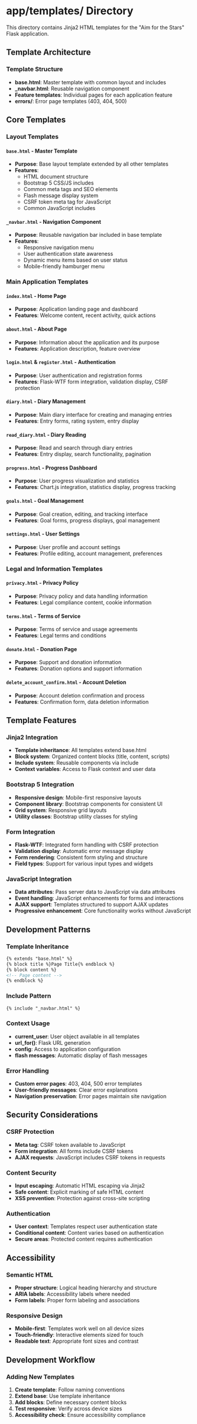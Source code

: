 # app/templates/ Directory

This directory contains Jinja2 HTML templates for the "Aim for the Stars" Flask application.

## Template Architecture

### Template Structure
- **base.html**: Master template with common layout and includes
- **_navbar.html**: Reusable navigation component
- **Feature templates**: Individual pages for each application feature
- **errors/**: Error page templates (403, 404, 500)

## Core Templates

### Layout Templates

#### `base.html` - Master Template
- **Purpose**: Base layout template extended by all other templates
- **Features**:
  - HTML document structure
  - Bootstrap 5 CSS/JS includes
  - Common meta tags and SEO elements
  - Flash message display system
  - CSRF token meta tag for JavaScript
  - Common JavaScript includes

#### `_navbar.html` - Navigation Component
- **Purpose**: Reusable navigation bar included in base template
- **Features**:
  - Responsive navigation menu
  - User authentication state awareness
  - Dynamic menu items based on user status
  - Mobile-friendly hamburger menu

### Main Application Templates

#### `index.html` - Home Page
- **Purpose**: Application landing page and dashboard
- **Features**: Welcome content, recent activity, quick actions

#### `about.html` - About Page
- **Purpose**: Information about the application and its purpose
- **Features**: Application description, feature overview

#### `login.html` & `register.html` - Authentication
- **Purpose**: User authentication and registration forms
- **Features**: Flask-WTF form integration, validation display, CSRF protection

#### `diary.html` - Diary Management
- **Purpose**: Main diary interface for creating and managing entries
- **Features**: Entry forms, rating system, entry display

#### `read_diary.html` - Diary Reading
- **Purpose**: Read and search through diary entries
- **Features**: Entry display, search functionality, pagination

#### `progress.html` - Progress Dashboard
- **Purpose**: User progress visualization and statistics
- **Features**: Chart.js integration, statistics display, progress tracking

#### `goals.html` - Goal Management
- **Purpose**: Goal creation, editing, and tracking interface
- **Features**: Goal forms, progress displays, goal management

#### `settings.html` - User Settings
- **Purpose**: User profile and account settings
- **Features**: Profile editing, account management, preferences

### Legal and Information Templates

#### `privacy.html` - Privacy Policy
- **Purpose**: Privacy policy and data handling information
- **Features**: Legal compliance content, cookie information

#### `terms.html` - Terms of Service
- **Purpose**: Terms of service and usage agreements
- **Features**: Legal terms and conditions

#### `donate.html` - Donation Page
- **Purpose**: Support and donation information
- **Features**: Donation options and support information

#### `delete_account_confirm.html` - Account Deletion
- **Purpose**: Account deletion confirmation and process
- **Features**: Confirmation form, data deletion information

## Template Features

### Jinja2 Integration
- **Template inheritance**: All templates extend base.html
- **Block system**: Organized content blocks (title, content, scripts)
- **Include system**: Reusable components via include
- **Context variables**: Access to Flask context and user data

### Bootstrap 5 Integration
- **Responsive design**: Mobile-first responsive layouts
- **Component library**: Bootstrap components for consistent UI
- **Grid system**: Responsive grid layouts
- **Utility classes**: Bootstrap utility classes for styling

### Form Integration
- **Flask-WTF**: Integrated form handling with CSRF protection
- **Validation display**: Automatic error message display
- **Form rendering**: Consistent form styling and structure
- **Field types**: Support for various input types and widgets

### JavaScript Integration
- **Data attributes**: Pass server data to JavaScript via data attributes
- **Event handling**: JavaScript enhancements for forms and interactions
- **AJAX support**: Templates structured to support AJAX updates
- **Progressive enhancement**: Core functionality works without JavaScript

## Development Patterns

### Template Inheritance
```html
{% extends "base.html" %}
{% block title %}Page Title{% endblock %}
{% block content %}
<!-- Page content -->
{% endblock %}
```

### Include Pattern
```html
{% include "_navbar.html" %}
```

### Context Usage
- **current_user**: User object available in all templates
- **url_for()**: Flask URL generation
- **config**: Access to application configuration
- **flash messages**: Automatic display of flash messages

### Error Handling
- **Custom error pages**: 403, 404, 500 error templates
- **User-friendly messages**: Clear error explanations
- **Navigation preservation**: Error pages maintain site navigation

## Security Considerations

### CSRF Protection
- **Meta tag**: CSRF token available to JavaScript
- **Form integration**: All forms include CSRF tokens
- **AJAX requests**: JavaScript includes CSRF tokens in requests

### Content Security
- **Input escaping**: Automatic HTML escaping via Jinja2
- **Safe content**: Explicit marking of safe HTML content
- **XSS prevention**: Protection against cross-site scripting

### Authentication
- **User context**: Templates respect user authentication state
- **Conditional content**: Content varies based on authentication
- **Secure areas**: Protected content requires authentication

## Accessibility

### Semantic HTML
- **Proper structure**: Logical heading hierarchy and structure
- **ARIA labels**: Accessibility labels where needed
- **Form labels**: Proper form labeling and associations

### Responsive Design
- **Mobile-first**: Templates work well on all device sizes
- **Touch-friendly**: Interactive elements sized for touch
- **Readable text**: Appropriate font sizes and contrast

## Development Workflow

### Adding New Templates
1. **Create template**: Follow naming conventions
2. **Extend base**: Use template inheritance
3. **Add blocks**: Define necessary content blocks
4. **Test responsive**: Verify across device sizes
5. **Accessibility check**: Ensure accessibility compliance